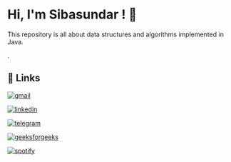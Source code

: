 # Hi, I'm Sibasundar ! 👋
This repository is all about data structures and algorithms implemented in Java.

.
## 🔗 Links
[![gmail](https://img.shields.io/badge/Gmail-D14836?style=for-the-badge&logo=gmail&logoColor=white)](https://mail.google.com/mail/u/0/?fs=1&tf=cm&source=mailto&to=sibasundarj8@gmail.com)

[![linkedin](https://img.shields.io/badge/linkedin-0A66C2?style=for-the-badge&logo=linkedin&logoColor=white)](https://www.linkedin.com/in/sibasundar-jena-641068230/)

[![telegram](https://img.shields.io/badge/Telegram-2CA5E0?style=for-the-badge&logo=telegram&logoColor=white)](https://t.me/JavaCoderCommunity)

[![geeksforgeeks ](https://img.shields.io/badge/GeeksforGeeks-298D46?style=for-the-badge&logo=geeksforgeeks&logoColor=white)](https://www.geeksforgeeks.org/user/sibasundarj8/)

[![spotify ](https://img.shields.io/badge/Spotif-1ed760?&style=for-the-badge&logo=spotify&logoColor=black)](https://open.spotify.com/playlist/1GPpJXdiz2NO8zmfqZ8Jw0?si=3738486fa9d4468e)
